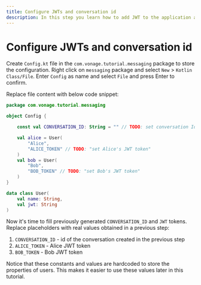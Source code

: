 ```yaml
---
title: Configure JWTs and conversation id
description: In this step you learn how to add JWT to the application and set the conversation id.
---
```


# Configure JWTs and conversation id

Create `Config.kt` file in the `com.vonage.tutorial.messaging` package to store the configuration. Right click on `messaging` package and select `New` > `Kotlin Class/File`. Enter `Config` as name and select `File` and press Enter to confirm.

Replace file content with below code snippet:

```kotlin
package com.vonage.tutorial.messaging

object Config {

    const val CONVERSATION_ID: String = "" // TODO: set conversation Id

    val alice = User(
        "Alice",
        "ALICE_TOKEN" // TODO: "set Alice's JWT token"
    )
    val bob = User(
        "Bob",
        "BOB_TOKEN" // TODO: "set Bob's JWT token"
    )
}

data class User(
    val name: String,
    val jwt: String
)
```


Now it's time to fill previously generated `CONVERSATION_ID` and `JWT` tokens. Replace placeholders with real values obtained in a previous step:

1. `CONVERSATION_ID` - id of the conversation created in the previous step
2. `ALICE_TOKEN` - Alice JWT token
3. `BOB_TOKEN` - Bob JWT token

Notice that these constants and values are hardcoded to store the properties of users. This makes it easier to use these values later in this tutorial.